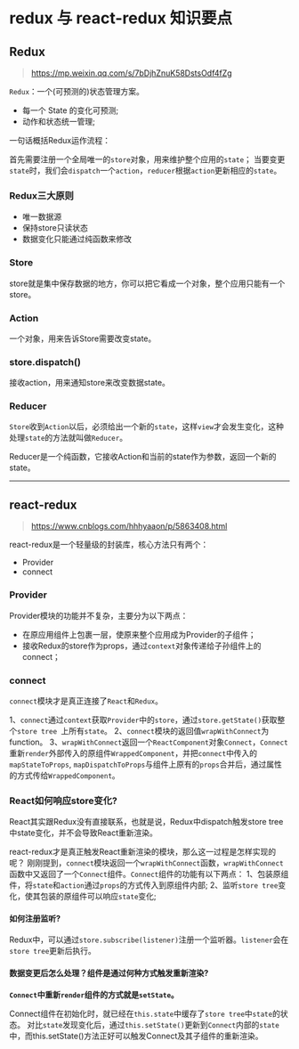# redux 与 react-redux 知识要点

## Redux
> https://mp.weixin.qq.com/s/7bDjhZnuK58DstsOdf4fZg

`Redux`：一个(可预测的)状态管理方案。

* 每一个 State 的变化可预测;
* 动作和状态统一管理;

一句话概括Redux运作流程：

首先需要注册一个全局唯一的`store`对象，用来维护整个应用的`state`；
当要变更`state`时，我们会`dispatch`一个`action`，`reducer`根据`action`更新相应的`state`。

### Redux三大原则
* 唯一数据源
* 保持store只读状态
* 数据变化只能通过纯函数来修改

### Store
store就是集中保存数据的地方，你可以把它看成一个对象，整个应用只能有一个store。

### Action
一个对象，用来告诉Store需要改变state。

### store.dispatch()
接收action，用来通知store来改变数据state。

### Reducer
`Store`收到`Action`以后，必须给出一个新的`state`，这样`view`才会发生变化，这种处理`state`的方法就叫做`Reducer`。

Reducer是一个纯函数，它接收Action和当前的state作为参数，返回一个新的state。


------------------------------------------------------------------------------------------------

## react-redux
> https://www.cnblogs.com/hhhyaaon/p/5863408.html

react-redux是一个轻量级的封装库，核心方法只有两个：
* Provider
* connect

### Provider
Provider模块的功能并不复杂，主要分为以下两点：

* 在原应用组件上包裹一层，使原来整个应用成为Provider的子组件；
* 接收Redux的store作为props，通过`context`对象传递给子孙组件上的connect；

### connect
`connect`模块才是真正连接了`React`和`Redux`。

1、`connect`通过`context`获取`Provider`中的`store`，通过`store.getState()`获取整个`store tree `上所有`state`。
2、`connect`模块的返回值`wrapWithConnect`为function。
3、`wrapWithConnect`返回一个`ReactComponent`对象`Connect`，`Connect`重新`render`外部传入的原组件`WrappedComponent`，并把`connect`中传入的`mapStateToProps`, `mapDispatchToProps`与组件上原有的`props`合并后，通过属性的方式传给`WrappedComponent`。

### React如何响应store变化?
React其实跟Redux没有直接联系，也就是说，Redux中dispatch触发store tree中state变化，并不会导致React重新渲染。

react-redux才是真正触发React重新渲染的模块，那么这一过程是怎样实现的呢？
刚刚提到，`connect`模块返回一个`wrapWithConnect`函数，`wrapWithConnect`函数中又返回了一个`Connect`组件。`Connect`组件的功能有以下两点：
1、包装原组件，将`state`和`action`通过`props`的方式传入到原组件内部;
2、监听`store tree`变化，使其包装的原组件可以响应`state`变化;

#### 如何注册监听?
Redux中，可以通过`store.subscribe(listener)`注册一个监听器。`listener`会在`store tree`更新后执行。

#### 数据变更后怎么处理？组件是通过何种方式触发重新渲染?
**`Connect`中重新`render`组件的方式就是`setState`。**

Connect组件在初始化时，就已经在`this.state`中缓存了`store tree`中`state`的状态。
对比`state`发现变化后，通过`this.setState()`更新到`Connect`内部的`state`中，而this.setState()方法正好可以触发Connect及其子组件的重新渲染。